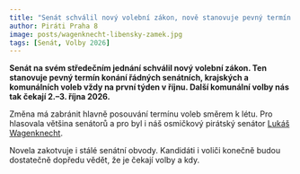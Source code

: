 ```yaml
---
title: "Senát schválil nový volební zákon, nově stanovuje pevný termín komunálních voleb"
author: Piráti Praha 8
image: posts/wagenknecht-libensky-zamek.jpg
tags: [Senát, Volby 2026]
---
```


**Senát na svém středečním jednání schválil nový volební zákon. Ten stanovuje pevný termín konání řádných senátních, krajských a komunálních voleb vždy na první týden v říjnu.  Další komunální volby nás tak čekají 2.–3. října 2026.**

Změna má zabránit hlavně posouvání termínu voleb směrem k létu. Pro hlasovala většina senátorů a pro byl i náš osmičkový pirátský senátor [Lukáš Wagenknecht](http://praha8.pirati.cz/lide/lukas-wagenknecht.html). 

Novela zakotvuje i stálé senátní obvody. Kandidáti i voliči konečně budou dostatečně dopředu vědět, že je čekají volby a kdy.
